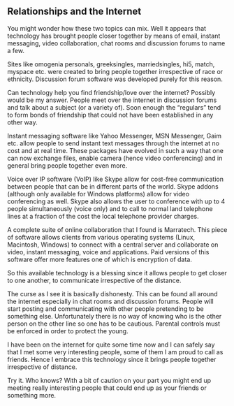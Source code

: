 ## Relationships and the Internet

You might wonder how these two topics can mix. Well it appears that technology has brought people closer together by means of email, instant messaging, video collaboration, chat rooms and discussion forums to name a few. 

Sites like omogenia personals, greeksingles, marriedsingles, hi5, match, myspace etc. were created to bring people together irrespective of race or ethnicity. Discussion forum software was developed purely for this reason. 

Can technology help you find friendship/love over the internet? Possibly would be my answer. People meet over the internet in discussion forums and talk about a subject (or a variety of). Soon enough the “regulars” tend to form bonds of friendship that could not have been established in any other way. 

Instant messaging software like Yahoo Messenger, MSN Messenger, Gaim etc. allow people to send instant text messages through the internet at no cost and at real time. These packages have evolved in such a way that one can now exchange files, enable camera (hence video conferencing) and in general bring people together even more. 

Voice over IP software (VoIP) like Skype allow for cost-free communication between people that can be in different parts of the world. Skype addons (although only available for Windows platforms) allow for video conferencing as well. Skype also allows the user to conference with up to 4 people simultaneously (voice only) and to call to normal land telephone lines at a fraction of the cost the local telephone provider charges. 

A complete suite of online collaboration that I found is Marratech. This piece of software allows clients from various operating systems (Linux, Macintosh, Windows) to connect with a central server and collaborate on video, instant messaging, voice and applications. Paid versions of this software offer more features one of which is encryption of data. 

So this available technology is a blessing since it allows people to get closer to one another, to communicate irrespective of the distance. 

The curse as I see it is basically dishonesty. This can be found all around the internet especially in chat rooms and discussion forums. People will start posting and communicating with other people pretending to be something else. Unfortunately there is no way of knowing who is the other person on the other line so one has to be cautious. Parental controls must be enforced in order to protect the young. 

I have been on the internet for quite some time now and I can safely say that I met some very interesting people, some of them I am proud to call as friends. Hence I embrace this technology since it brings people together irrespective of distance. 

Try it. Who knows? With a bit of caution on your part you might end up meeting really interesting people that could end up as your friends or something more.